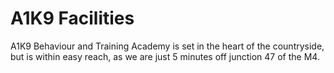 A1K9 Facilities
==============

A1K9 Behaviour and Training Academy is set in the heart of the countryside, but is within easy reach, as we are just 5 minutes off junction 47 of the M4. 